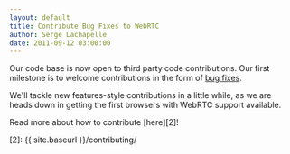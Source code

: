 ```yaml
---
layout: default
title: Contribute Bug Fixes to WebRTC
author: Serge Lachapelle
date: 2011-09-12 03:00:00
---
```



Our code base is now  open to third party code contributions. Our first
milestone is to welcome contributions in the form of [bug fixes][1].

We'll tackle new features-style contributions in a little while, as we are
heads down in getting the first browsers with WebRTC support available.

Read more about how to contribute [here][2]!

[1]: http://code.google.com/p/webrtc/issues/list
[2]: {{ site.baseurl }}/contributing/
